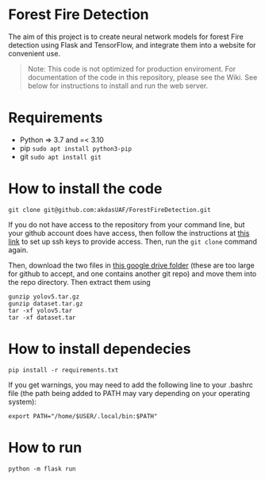 # Forest Fire Detection

The aim of this project is to create neural network models for forest Fire detection using Flask and TensorFlow, and integrate them into a website for convenient use.
> Note: This code is not optimized for production enviroment.
For documentation of the code in this repository, please see the Wiki. See below for instructions to install and run the web server.

# Requirements
- Python => 3.7 and =< 3.10
- pip `sudo apt install python3-pip`
- git `sudo apt install git`

# How to install the code

`git clone git@github.com:akdasUAF/ForestFireDetection.git`

If you do not have access to the repository from your command line, but your github account does have access, then follow the instructions at [this link](https://docs.github.com/en/authentication/connecting-to-github-with-ssh/adding-a-new-ssh-key-to-your-github-account) to set up ssh keys to provide access. Then, run the `git clone` command again.

Then, download the two files in [this google drive folder](https://drive.google.com/drive/folders/1aJDFIOFEKJhqdWJ3Ss87bVHyjHAvJaie?usp=sharing) (these are too large for github to accept, and one contains another git repo) and move them into the repo directory. Then extract them using
```
gunzip yolov5.tar.gz
gunzip dataset.tar.gz
tar -xf yolov5.tar
tar -xf dataset.tar
```

# How to install dependecies

`pip install -r requirements.txt`

If you get warnings, you may need to add the following line to your .bashrc file (the path being added to PATH may vary depending on your operating system):

`export PATH="/home/$USER/.local/bin:$PATH"`

# How to run
`python -m flask run`
 
